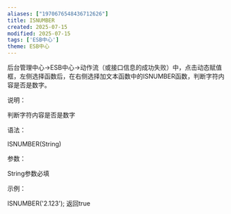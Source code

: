 ```yaml
---
aliases: ["1970676548436712626"]
title: ISNUMBER
created: 2025-07-15
modified: 2025-07-15
tags: ['ESB中心']
theme: ESB中心
---
```


后台管理中心->ESB中心->动作流（或接口信息的成功失败）中，点击动态赋值框，左侧选择函数后，在右侧选择加文本函数中的ISNUMBER函数，判断字符内容是否是数字。

说明：

判断字符内容是否是数字

语法：

ISNUMBER(String)

参数：

String参数必填

示例：

ISNUMBER('2.123'); 返回true
